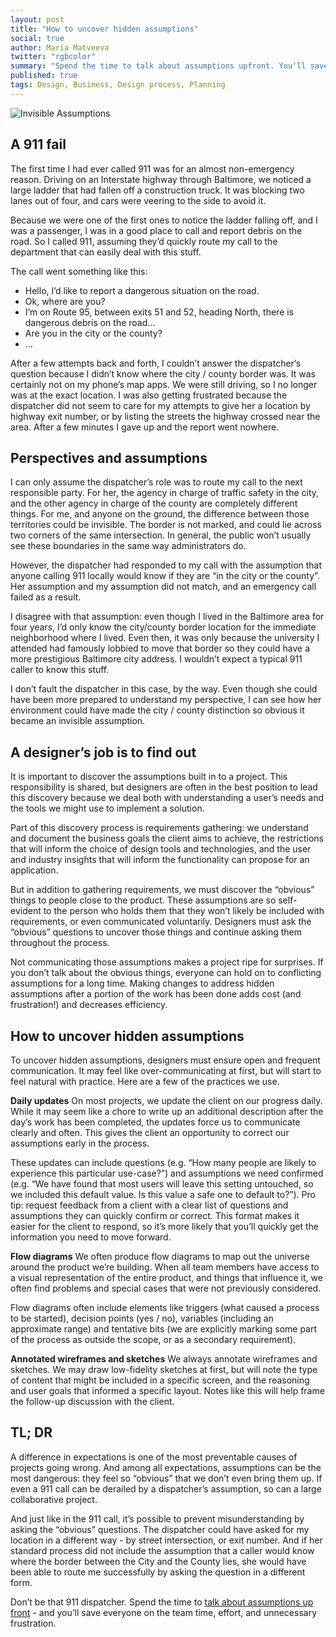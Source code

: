 ```yaml
---
layout: post
title: "How to uncover hidden assumptions"
social: true
author: Maria Matveeva
twitter: "rgbcolor"
summary: "Spend the time to talk about assumptions upfront. You'll save effort and frustration on any project."
published: true
tags: Design, Business, Design process, Planning
---
```



![Invisible Assumptions](http://i.imgur.com/lemN7lE.jpg)

## A 911 fail

The first time I had ever called 911 was for an almost non-emergency reason. Driving on an Interstate highway through Baltimore, we noticed a large ladder that had fallen off a construction truck. It was blocking two lanes out of four, and cars were veering to the side to avoid it. 

Because we were one of the first ones to notice the ladder falling off, and I was a passenger, I was in a good place to call and report debris on the road. So I called 911, assuming they’d quickly route my call to the department that can easily deal with this stuff.

The call went something like this:

- Hello, I’d like to report a dangerous situation on the road.
- Ok, where are you?
- I’m on Route 95, between exits 51 and 52, heading North, there is dangerous debris on the road…
- Are you in the city or the county?
- …

After a few attempts back and forth, I couldn’t answer the dispatcher’s question because I didn’t know where the city / county border was. It was certainly not on my phone’s map apps. We were still driving, so I no longer was at the exact location.  I was also getting frustrated because the dispatcher did not seem to care for my attempts to give her a location by highway exit number, or by listing the streets the highway crossed near the area. After a few minutes I gave up and the report went nowhere.



## Perspectives and assumptions

I can only assume the dispatcher’s role was to route my call to the next responsible party. For her, the agency in charge of traffic safety in the city, and the other agency in charge of the county are completely different things. For me, and anyone on the ground, the difference between those territories could be invisible. The border is not marked, and could lie across two corners of the same intersection. In general, the public won’t usually see these boundaries in the same way administrators do.

However, the dispatcher had responded to my call with the assumption that anyone calling 911 locally would know if they are “in the city or the county”. Her assumption and my assumption did not match, and an emergency call failed as a result.

I disagree with that assumption: even though I lived in the Baltimore area for four years, I’d only know the city/county border location for the immediate neighborhood where I lived. Even then, it was only because the university I attended had famously lobbied to move that border so they could have a more prestigious Baltimore city address. I wouldn’t expect a typical 911 caller to know this stuff.

I don’t fault the dispatcher in this case, by the way. Even though she could have been more prepared to understand my perspective, I can see how her environment could have made the city / county distinction so obvious it became an invisible assumption.



## A designer’s job is to find out

It is important to discover the assumptions built in to a project. This responsibility is shared, but designers are often in the best position to lead this discovery because we deal both with understanding a user’s needs and the tools we might use to implement a solution. 

Part of this discovery process is requirements gathering: we understand and document the business goals the client aims to achieve, the restrictions that will inform the choice of design tools and technologies, and the user and industry insights that will inform the functionality can propose for an application.

But in addition to gathering requirements, we must discover the “obvious” things to people close to the product. These assumptions are so self-evident to the person who holds them that they won’t likely be included with requirements, or even communicated voluntarily. Designers must ask the “obvious” questions to uncover those things and continue asking them throughout the process. 

Not communicating those assumptions makes a project ripe for surprises. If you don’t talk about the obvious things, everyone can hold on to conflicting assumptions for a long time. Making changes to address hidden assumptions after a portion of the work has been done adds cost (and frustration!) and decreases efficiency.



## How to uncover hidden assumptions

To uncover hidden assumptions, designers must ensure open and frequent communication. It may feel like over-communicating at first, but will start to feel natural with practice. Here are a few of the practices we use.

**Daily updates**
On most projects, we update the client on our progress daily. While it may seem like a chore to write up an additional description after the day’s work has been completed, the updates force us to communicate clearly and often. This gives the client an opportunity to correct our assumptions early in the process.

These updates can include questions (e.g. “How many people are likely to experience this particular use-case?”) and assumptions we need confirmed (e.g. “We have found that most users will leave this setting untouched, so we included this default value. Is this value a safe one to default to?”). Pro tip: request feedback from a client with a clear list of questions and assumptions they can quickly confirm or correct. This format makes it easier for the client to respond, so it’s more likely that you’ll quickly get the information you need to move forward.

**Flow diagrams**
We often produce flow diagrams to map out the universe around the product we’re building. When all team members have access to a visual representation of the entire product, and things that influence it, we often find problems and special cases that were not previously considered.

Flow diagrams often include elements like triggers (what caused a process to be started), decision points (yes / no), variables (including an approximate range) and tentative bits (we are explicitly marking some part of the process as outside the scope, or as a secondary requirement).

**Annotated wireframes and sketches**
We always annotate wireframes and sketches. We may draw low-fidelity sketches at first, but will note the type of content that might be included in a specific screen, and the reasoning and user goals that informed a specific layout. Notes like this will help frame the follow-up discussion with the client.



## TL; DR

A difference in expectations is one of the most preventable causes of projects going wrong. And among all expectations, assumptions can be the most dangerous: they feel so “obvious” that we don’t even bring them up. If even a 911 call can be derailed by a dispatcher’s assumption, so can a large collaborative project. 

And just like in the 911 call, it’s possible to prevent misunderstanding by asking the “obvious” questions. The dispatcher could have asked for my location in a different way - by street intersection, or exit number. And if her standard process did not include the assumption that a caller would know where the border between the City and the County lies, she would have been able to route me successfully by asking the question in a different form.

Don’t be that 911 dispatcher. Spend the time to [talk about assumptions up front](https://dockyard.com/blog/2014/07/18/design-as-conversation) - and you’ll save everyone on the team time, effort, and unnecessary frustration.


